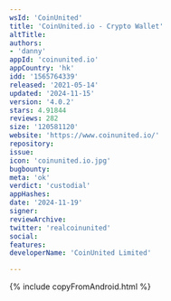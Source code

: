 ```yaml
---
wsId: 'CoinUnited'
title: 'CoinUnited.io - Crypto Wallet'
altTitle: 
authors:
- 'danny'
appId: 'coinunited.io'
appCountry: 'hk'
idd: '1565764339'
released: '2021-05-14'
updated: '2024-11-15'
version: '4.0.2'
stars: 4.91844
reviews: 282
size: '120581120'
website: 'https://www.coinunited.io/'
repository: 
issue: 
icon: 'coinunited.io.jpg'
bugbounty: 
meta: 'ok'
verdict: 'custodial'
appHashes: 
date: '2024-11-19'
signer: 
reviewArchive: 
twitter: 'realcoinunited'
social: 
features: 
developerName: 'CoinUnited Limited'

---
```


{% include copyFromAndroid.html %}
